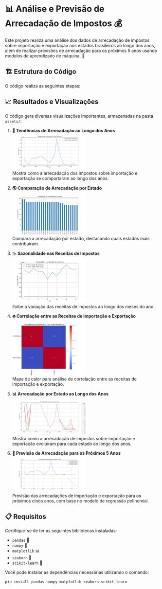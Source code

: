 # 📊 Análise e Previsão de Arrecadação de Impostos 💰

Este projeto realiza uma análise dos dados de arrecadação de impostos sobre importação e exportação nos estados brasileiros ao longo dos anos, além de realizar previsões de arrecadação para os próximos 5 anos usando modelos de aprendizado de máquina. 🚀

## 🏗️ Estrutura do Código

O código realiza as seguintes etapas:

## 📈 Resultados e Visualizações

O código gera diversas visualizações importantes, armazenadas na pasta `assets/`:

1. **📅 Tendências de Arrecadação ao Longo dos Anos**  
   <img src="assets/Figure_1.png" alt="Tendências de Arrecadação" width="50%">  
   Mostra como a arrecadação dos impostos sobre importação e exportação se comportaram ao longo dos anos.

2. **🌎 Comparação de Arrecadação por Estado**  
   <img src="assets/Figure_2.png" alt="Comparação por Estado" width="50%">  
   Compara a arrecadação por estado, destacando quais estados mais contribuíram.

3. **📉 Sazonalidade nas Receitas de Impostos**  
   <img src="assets/Figure_3.png" alt="Sazonalidade" width="50%">  
   Exibe a variação das receitas de impostos ao longo dos meses do ano.

4. **🔥 Correlação entre as Receitas de Importação e Exportação**  
   <img src="assets/Figure_4.png" alt="Correlação" width="50%">  
   Mapa de calor para análise de correlação entre as receitas de importação e exportação.

5. **📊 Arrecadação por Estado ao Longo dos Anos**  
   <img src="assets/Figure_5.png" alt="Arrecadação por Estado" width="50%">  
   Mostra como a arrecadação de impostos sobre importação e exportação evoluíram para cada estado ao longo dos anos.

6. **🔮 Previsão de Arrecadação para os Próximos 5 Anos**  
   <img src="assets/Figure_6.png" alt="Previsão" width="50%">  
   Previsão das arrecadações de importação e exportação para os próximos cinco anos, com base no modelo de regressão polinomial.

## 📋 Requisitos

Certifique-se de ter as seguintes bibliotecas instaladas:

- `pandas` 🐼
- `numpy` 🔢
- `matplotlib` 📊
- `seaborn` 🎨
- `scikit-learn` 🤖

Você pode instalar as dependências necessárias utilizando o comando:

```bash
pip install pandas numpy matplotlib seaborn scikit-learn